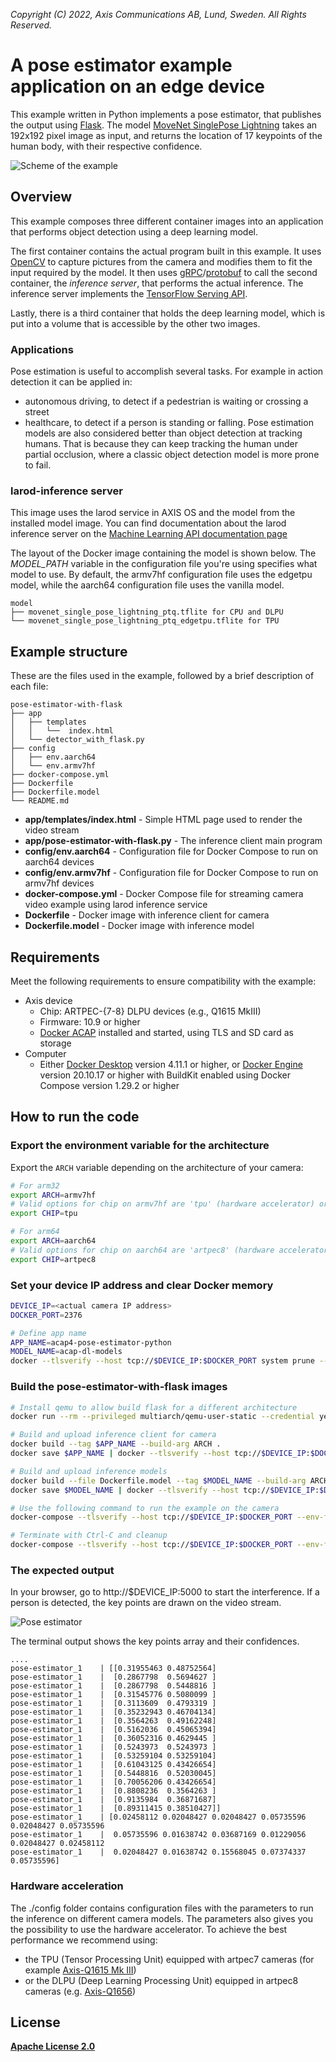 *Copyright (C) 2022, Axis Communications AB, Lund, Sweden. All Rights Reserved.*

# A pose estimator example application on an edge device

This example written in Python implements a pose estimator, that publishes the output using [Flask](https://flask.palletsprojects.com).
The model [MoveNet SinglePose Lightning](https://coral.ai/models/pose-estimation/) takes an 192x192 pixel image as input, and returns the location of 17 keypoints of the human body, with their respective confidence.

![Scheme of the example](assets/scheme.jpg)

## Overview

This example composes three different container images into an application that performs object detection using a deep learning model.

The first container contains the actual program built in this example. It uses [OpenCV](https://opencv.org/) to capture pictures from the camera and modifies them to fit the input required by the model. It then uses [gRPC](https://grpc.io/)/[protobuf](https://developers.google.com/protocol-buffers) to call the second container, the *inference server*, that performs the actual inference. The inference server implements the [TensorFlow Serving API](https://github.com/tensorflow/serving).

Lastly, there is a third container that holds the deep learning model, which is put into a volume that is accessible by the other two images.

### Applications

Pose estimation is useful to accomplish several tasks. For example in action detection it can be applied in:

* autonomous driving, to detect if a pedestrian is waiting or crossing a street
* healthcare, to detect if a person is standing or falling.
Pose estimation models are also considered better than object detection at tracking humans. That is because they can keep tracking the human under partial occlusion, where a classic object detection model is more prone to fail.

### larod-inference server

This image uses the larod service in AXIS OS and the model from the installed model image.
You can find documentation about the larod inference server on the [Machine Learning API documentation page](https://axiscommunications.github.io/acap-documentation/docs/api/native-api.html#machine-learning-api)

The layout of the Docker image containing the model is shown below. The *MODEL_PATH* variable in the configuration file you're using specifies what model to use. By default, the armv7hf configuration file uses the edgetpu model, while the aarch64 configuration file uses the vanilla model.

```text
model
├── movenet_single_pose_lightning_ptq.tflite for CPU and DLPU
└── movenet_single_pose_lightning_ptq_edgetpu.tflite for TPU
```

## Example structure

These are the files used in the example, followed by a brief description of each file:

```text
pose-estimator-with-flask
├── app
│   ├── templates
│   │   └──  index.html
│   └── detector_with_flask.py
├── config
│   ├── env.aarch64
│   └── env.armv7hf
├── docker-compose.yml
├── Dockerfile
├── Dockerfile.model
└── README.md
```

* **app/templates/index.html** - Simple HTML page used to render the video stream
* **app/pose-estimator-with-flask.py** - The inference client main program
* **config/env.aarch64** - Configuration file for Docker Compose to run on aarch64 devices
* **config/env.armv7hf** - Configuration file for Docker Compose to run on armv7hf devices
* **docker-compose.yml** - Docker Compose file for streaming camera video example using larod inference service
* **Dockerfile** - Docker image with inference client for camera
* **Dockerfile.model** - Docker image with inference model

## Requirements

Meet the following requirements to ensure compatibility with the example:

* Axis device
  * Chip: ARTPEC-{7-8} DLPU devices (e.g., Q1615 MkIII)
  * Firmware: 10.9 or higher
  * [Docker ACAP](https://github.com/AxisCommunications/docker-acap) installed and started, using TLS and SD card as storage
* Computer
  * Either [Docker Desktop](https://docs.docker.com/desktop/) version 4.11.1 or higher, or [Docker Engine](https://docs.docker.com/engine/) version 20.10.17 or higher with BuildKit enabled using Docker Compose version 1.29.2 or higher

## How to run the code

### Export the environment variable for the architecture

Export the `ARCH` variable depending on the architecture of your camera:

```sh
# For arm32
export ARCH=armv7hf
# Valid options for chip on armv7hf are 'tpu' (hardware accelerator) or 'cpu'
export CHIP=tpu
```

```sh
# For arm64
export ARCH=aarch64
# Valid options for chip on aarch64 are 'artpec8' (hardware accelerator) or 'cpu'
export CHIP=artpec8
```

### Set your device IP address and clear Docker memory

```sh
DEVICE_IP=<actual camera IP address>
DOCKER_PORT=2376

# Define app name
APP_NAME=acap4-pose-estimator-python
MODEL_NAME=acap-dl-models
docker --tlsverify --host tcp://$DEVICE_IP:$DOCKER_PORT system prune --all --force
```

### Build the pose-estimator-with-flask images

```sh
# Install qemu to allow build flask for a different architecture
docker run --rm --privileged multiarch/qemu-user-static --credential yes --persistent yes

# Build and upload inference client for camera
docker build --tag $APP_NAME --build-arg ARCH .
docker save $APP_NAME | docker --tlsverify --host tcp://$DEVICE_IP:$DOCKER_PORT load

# Build and upload inference models
docker build --file Dockerfile.model --tag $MODEL_NAME --build-arg ARCH .
docker save $MODEL_NAME | docker --tlsverify --host tcp://$DEVICE_IP:$DOCKER_PORT load

# Use the following command to run the example on the camera
docker-compose --tlsverify --host tcp://$DEVICE_IP:$DOCKER_PORT --env-file ./config/env.$ARCH.$CHIP up

# Terminate with Ctrl-C and cleanup
docker-compose --tlsverify --host tcp://$DEVICE_IP:$DOCKER_PORT --env-file ./config/env.$ARCH.$CHIP down --volumes
```

### The expected output

In your browser, go to http://$DEVICE_IP:5000 to start the interference. If a person is detected, the key points are drawn on the video stream.

![Pose estimator](assets/frame_36.jpg)

The terminal output shows the key points array and their confidences.

```text
....
pose-estimator_1    | [[0.31955463 0.48752564]
pose-estimator_1    |  [0.2867798  0.5694627 ]
pose-estimator_1    |  [0.2867798  0.5448816 ]
pose-estimator_1    |  [0.31545776 0.5080099 ]
pose-estimator_1    |  [0.3113609  0.4793319 ]
pose-estimator_1    |  [0.35232943 0.46704134]
pose-estimator_1    |  [0.3564263  0.49162248]
pose-estimator_1    |  [0.5162036  0.45065394]
pose-estimator_1    |  [0.36052316 0.4629445 ]
pose-estimator_1    |  [0.5243973  0.5243973 ]
pose-estimator_1    |  [0.53259104 0.53259104]
pose-estimator_1    |  [0.61043125 0.43426654]
pose-estimator_1    |  [0.5448816  0.52030045]
pose-estimator_1    |  [0.70056206 0.43426654]
pose-estimator_1    |  [0.8808236  0.3564263 ]
pose-estimator_1    |  [0.9135984  0.36871687]
pose-estimator_1    |  [0.89311415 0.38510427]]
pose-estimator_1    | [0.02458112 0.02048427 0.02048427 0.05735596 0.02048427 0.05735596
pose-estimator_1    |  0.05735596 0.01638742 0.03687169 0.01229056 0.02048427 0.02458112
pose-estimator_1    |  0.02048427 0.01638742 0.15568045 0.07374337 0.05735596]
```

### Hardware acceleration

The ./config folder contains configuration files with the parameters to run the inference on different camera models. The parameters also gives you the possibility to use the hardware accelerator.
To achieve the best performance we recommend using:

* the TPU (Tensor Processing Unit) equipped with artpec7 cameras (for example [Axis-Q1615 Mk III](https://www.axis.com/products/axis-q1615-mk-iii))
* or the DLPU (Deep Learning Processing Unit) equipped in artpec8 cameras (e.g. [Axis-Q1656](https://www.axis.com/products/axis-q1656))

## License

**[Apache License 2.0](../LICENSE)**
